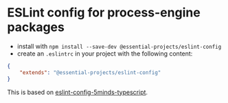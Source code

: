 # ESLint config for process-engine packages

- install with `npm install --save-dev @essential-projects/eslint-config`
- create an `.eslintrc` in your project with the following content:

```json
{
    "extends": "@essential-projects/eslint-config"
}
````

This is based on [eslint-config-5minds-typescript](https://www.npmjs.com/package/eslint-config-5minds-typescript).
